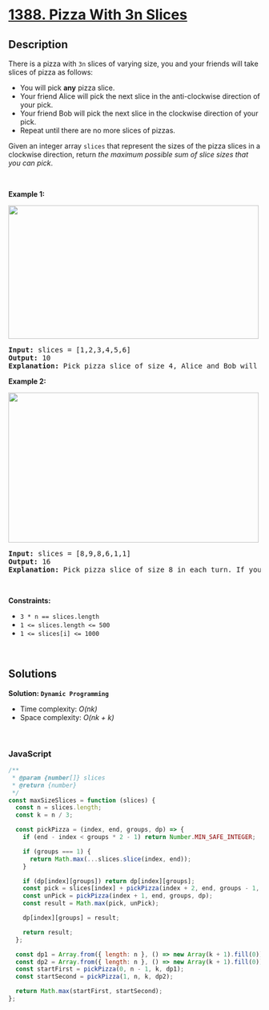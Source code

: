 # [1388. Pizza With 3n Slices](https://leetcode.com/problems/pizza-with-3n-slices)

## Description

<div class="elfjS" data-track-load="description_content"><p>There is a pizza with <code>3n</code> slices of varying size, you and your friends will take slices of pizza as follows:</p>

<ul>
	<li>You will pick <strong>any</strong> pizza slice.</li>
	<li>Your friend Alice will pick the next slice in the anti-clockwise direction of your pick.</li>
	<li>Your friend Bob will pick the next slice in the clockwise direction of your pick.</li>
	<li>Repeat until there are no more slices of pizzas.</li>
</ul>

<p>Given an integer array <code>slices</code> that represent the sizes of the pizza slices in a clockwise direction, return <em>the maximum possible sum of slice sizes that you can pick</em>.</p>

<p>&nbsp;</p>
<p><strong class="example">Example 1:</strong></p>
<img alt="" src="https://assets.leetcode.com/uploads/2020/02/18/sample_3_1723.png" style="width: 500px; height: 266px;">
<pre><strong>Input:</strong> slices = [1,2,3,4,5,6]
<strong>Output:</strong> 10
<strong>Explanation:</strong> Pick pizza slice of size 4, Alice and Bob will pick slices with size 3 and 5 respectively. Then Pick slices with size 6, finally Alice and Bob will pick slice of size 2 and 1 respectively. Total = 4 + 6.
</pre>

<p><strong class="example">Example 2:</strong></p>
<img alt="" src="https://assets.leetcode.com/uploads/2020/02/18/sample_4_1723.png" style="width: 500px; height: 299px;">
<pre><strong>Input:</strong> slices = [8,9,8,6,1,1]
<strong>Output:</strong> 16
<strong>Explanation:</strong> Pick pizza slice of size 8 in each turn. If you pick slice with size 9 your partners will pick slices of size 8.
</pre>

<p>&nbsp;</p>
<p><strong>Constraints:</strong></p>

<ul>
	<li><code>3 * n == slices.length</code></li>
	<li><code>1 &lt;= slices.length &lt;= 500</code></li>
	<li><code>1 &lt;= slices[i] &lt;= 1000</code></li>
</ul>
</div>

<p>&nbsp;</p>

## Solutions

**Solution: `Dynamic Programming`**

- Time complexity: <em>O(nk)</em>
- Space complexity: <em>O(nk + k)</em>

<p>&nbsp;</p>

### **JavaScript**

```js
/**
 * @param {number[]} slices
 * @return {number}
 */
const maxSizeSlices = function (slices) {
  const n = slices.length;
  const k = n / 3;

  const pickPizza = (index, end, groups, dp) => {
    if (end - index < groups * 2 - 1) return Number.MIN_SAFE_INTEGER;

    if (groups === 1) {
      return Math.max(...slices.slice(index, end));
    }

    if (dp[index][groups]) return dp[index][groups];
    const pick = slices[index] + pickPizza(index + 2, end, groups - 1, dp);
    const unPick = pickPizza(index + 1, end, groups, dp);
    const result = Math.max(pick, unPick);

    dp[index][groups] = result;

    return result;
  };

  const dp1 = Array.from({ length: n }, () => new Array(k + 1).fill(0));
  const dp2 = Array.from({ length: n }, () => new Array(k + 1).fill(0));
  const startFirst = pickPizza(0, n - 1, k, dp1);
  const startSecond = pickPizza(1, n, k, dp2);

  return Math.max(startFirst, startSecond);
};
```
